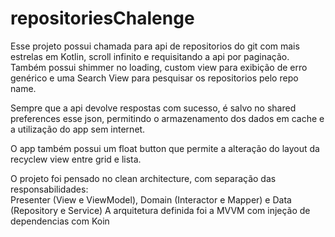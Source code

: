 # repositoriesChalenge

Esse projeto possui chamada para api de repositorios do git com mais estrelas em Kotlin, 
scroll infinito e requisitando a api por paginação. Também possui shimmer no loading, custom view 
para exibição de erro genérico e uma Search View para pesquisar os repositorios pelo repo name.

Sempre que a api devolve respostas com sucesso, é salvo no shared preferences esse json, permitindo
o armazenamento dos dados em cache e a utilização do app sem internet.

O app também possui um float button que permite a alteração do layout da recyclew view entre grid e
lista.

O projeto foi pensado no clean architecture, com separação das responsabilidades:  
Presenter (View e ViewModel), Domain (Interactor e Mapper) e Data (Repository e Service)
A arquitetura definida foi a MVVM com injeção de dependencias com Koin